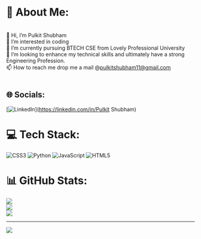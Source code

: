 # 💫 About Me:
<br>    👋 Hi, I’m Pulkit Shubham<br>    👀 I’m interested in coding<br>    🌱 I’m currently pursuing BTECH CSE from Lovely Professional University<br>    💞️ I’m looking to enhance my technical skills and ultimately have a strong Engineering Profession.<br>    📫 How to reach me drop me a mail @pulkitshubham11@gmail.com<br><br>


## 🌐 Socials:
[![LinkedIn](https://img.shields.io/badge/LinkedIn-%230077B5.svg?logo=linkedin&logoColor=white)](https://linkedin.com/in/Pulkit Shubham) 

# 💻 Tech Stack:
![CSS3](https://img.shields.io/badge/css3-%231572B6.svg?style=for-the-badge&logo=css3&logoColor=white) ![Python](https://img.shields.io/badge/python-3670A0?style=for-the-badge&logo=python&logoColor=ffdd54) ![JavaScript](https://img.shields.io/badge/javascript-%23323330.svg?style=for-the-badge&logo=javascript&logoColor=%23F7DF1E) ![HTML5](https://img.shields.io/badge/html5-%23E34F26.svg?style=for-the-badge&logo=html5&logoColor=white)
# 📊 GitHub Stats:
![](https://github-readme-stats.vercel.app/api?username=PulkitShubham&theme=dark&hide_border=false&include_all_commits=false&count_private=false)<br/>
![](https://github-readme-streak-stats.herokuapp.com/?user=PulkitShubham&theme=dark&hide_border=false)<br/>
![](https://github-readme-stats.vercel.app/api/top-langs/?username=PulkitShubham&theme=dark&hide_border=false&include_all_commits=false&count_private=false&layout=compact)

---
[![](https://visitcount.itsvg.in/api?id=PulkitShubham&icon=0&color=0)](https://visitcount.itsvg.in)

<!-- Proudly created with GPRM ( https://gprm.itsvg.in ) -->
